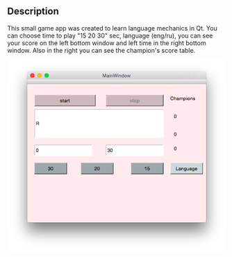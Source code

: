 ## Description

This small game app was created to learn language mechanics in Qt. You can choose time to play "15 20 30" sec, language (eng/ru), 
you can see your score on the left bottom window and left time in the right bottom window. 
Also in the right you can see the champion's score table.

![Interface](https://github.com/EkaterinaKuzkina/QT/blob/master/Number%20game/interface.png)
